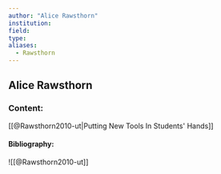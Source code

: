 ```yaml
---
author: "Alice Rawsthorn"
institution:
field:
type:
aliases:
  - Rawsthorn
---
```


## Alice Rawsthorn

### Content:
[[@Rawsthorn2010-ut|Putting New Tools In Students' Hands]]

#### Bibliography:

![[@Rawsthorn2010-ut]]